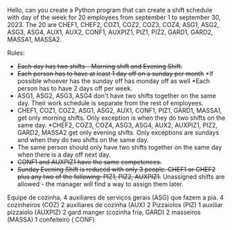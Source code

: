 Hello, can you create a Python program that can create a shift schedule with day of the week for 20 employees from september 1 to september 30, 2023. The 20 are CHEF1, CHEF2, COZ1, COZ2, COZ3, COZ4, ASG1, ASG2, ASG3, ASG4, AUX1, AUX2, CONF1, AUXPIZ1, PIZ1, PIZ2,  GARD1, GARD2, MASSA1, MASSA2.

Rules:
* ~~Each day has two shifts - Morning shift and Evening Shift.~~
* ~~Each person has to have at least 1 day off on a sunday per month~~
*If possible whoever has the sunday off has monday off as well
*Each person has to have 2 days off per week.
* ASG1, ASG2, ASG3, ASG4 don't have two shifts together on the same day. Their work schedule is separate from the rest of employees.
* CHEF1,  COZ1, COZ2, ASG1, ASG2,  AUX1, CONF1,  PIZ1,   GARD1, MASSA1,  get only morning shifts. Only exception is when they do two shifts on the same day.
*CHEF2,  COZ3, COZ4,  ASG3, ASG4, AUX2, AUXPIZ1,  PIZ2,   GARD2, MASSA2 get only evening shifts. Only exceptions are sundays and when they do two shifts on the same day.
* The same person should only have two shifts together on the same day when there is a day off next day.
* ~~CONF1 and AUXPIZ1 have the same competences.~~
* ~~Sunday Evening Shift is reduced with only 3 people. CHEF1 or CHEF2 plus any two of the following: PIZ1, PIZ2, AUXPIZ1.~~
Unassigned shifts are allowed - the manager will find a way to assign them later.


Equipe de cozinha, 4 auxiliares de serviços gerais (ASG) que fazem a pia.
4 cozinheiros (COZ)
2 auxiliares de cozinha (AUX)
2 Pizzaiolos (PIZ)
1 auxiliar pizzaiolo (AUXPIZ)
2 gard manger (cozinha fria, GARD)
2 masseiros (MASSA)
1 confeiteiro ( CONF)